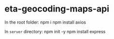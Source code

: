# eta-geocoding-maps-api

In the root folder:
npm i
npm install axios

In `server` directory:
npm init -y
npm install express
